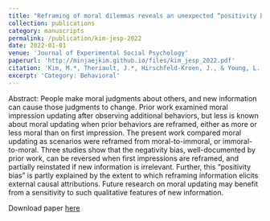 ```yaml
---
title: "Reframing of moral dilemmas reveals an unexpected “positivity bias” in updating and attributions"
collection: publications
category: manuscripts
permalink: /publication/kim-jesp-2022
date: 2022-01-01
venue: 'Journal of Experimental Social Psychology'
paperurl: 'http://minjaejkim.github.io/files/kim_jesp_2022.pdf'
citation: 'Kim, M.*, Theriault, J.*, Hirschfeld-Kroen, J., & Young, L. (2022). &quot;Reframing of moral dilemmas reveals an unexpected “positivity bias” in updating and attributions.&quot; <i>Journal of Experimental Social Psychology, 101</i>, 104310.'
excerpt: 'Category: Behavioral'
---
```

Abstract: People make moral judgments about others, and new information can cause those judgments to change. Prior work examined moral impression updating after observing additional behaviors, but less is known about moral updating when prior behaviors are reframed, either as more or less moral than on first impression. The present work compared moral updating as scenarios were reframed from moral-to-immoral, or immoral-to-moral. Three studies show that the negativity bias, well-documented by prior work, can be reversed when first impressions are reframed, and partially reinstated if new information is irrelevant. Further, this “positivity bias” is partly explained by the extent to which reframing information elicits external causal attributions. Future research on moral updating may benefit from a sensitivity to such qualitative features of new information.


Download paper [here](http://minjaejkim.github.io/files/kim_jesp_2022.pdf)


